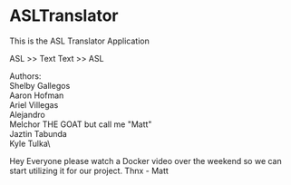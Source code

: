 # ASLTranslator
This is the ASL Translator Application

ASL >> Text
Text >> ASL


Authors:\
    Shelby Gallegos\
    Aaron Hofman\
    Ariel Villegas\
	Alejandro\
    Melchor THE GOAT but call me "Matt"\
    Jaztin Tabunda\
    Kyle Tulka\
    
Hey Everyone please watch a Docker video over the weekend so we can start utilizing it for our project. Thnx - Matt
